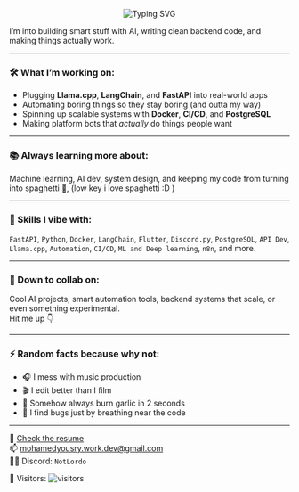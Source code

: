 <!-- Banner -->
<p align="center">
  <img src="https://readme-typing-svg.demolab.com?font=Fira+Code&pause=1000&color=3AFF6E&center=true&vCenter=true&width=435&lines=Yo%2C+I'm+Lordo!;AI+Engineer+%7C+Backend" alt="Typing SVG" />
</p>

I’m into building smart stuff with AI, writing clean backend code, and making things actually work.

---

### 🛠️ What I’m working on:
- Plugging **Llama.cpp**, **LangChain**, and **FastAPI** into real-world apps  
- Automating boring things so they stay boring (and outta my way)  
- Spinning up scalable systems with **Docker**, **CI/CD**, and **PostgreSQL**  
- Making platform bots that *actually* do things people want

---

### 📚 Always learning more about:
Machine learning, AI dev, system design, and keeping my code from turning into spaghetti 🍝, (low key i love spaghetti :D )

---

### 🧠 Skills I vibe with:
`FastAPI`, `Python`, `Docker`, `LangChain`, `Flutter`, `Discord.py`, `PostgreSQL`, `API Dev`, `Llama.cpp`, `Automation`, `CI/CD`, `ML and Deep learning`, `n8n`, and more.

---

### 🤝 Down to collab on:
Cool AI projects, smart automation tools, backend systems that scale, or even something experimental.  
Hit me up 👇

---

### ⚡ Random facts because why not:
- 🎧 I mess with music production  
- 🎬 I edit better than I film  
- 🧄 Somehow always burn garlic in 2 seconds  
- 🐛 I find bugs just by breathing near the code  

---

📎 [Check the resume](https://mohamedyousry.vercel.app/)  
📫 mohamedyousry.work.dev@gmail.com  
🧙‍♂️ Discord: `NotLordo`  

👀 Visitors: ![visitors](https://komarev.com/ghpvc/?username=1ordo&style=flat&color=blue)


